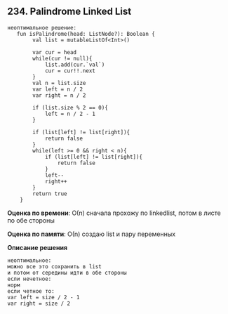 ## 234. Palindrome Linked List

```
неоптимальное решение:
   fun isPalindrome(head: ListNode?): Boolean {
        val list = mutableListOf<Int>()
        
        var cur = head
        while(cur != null){
            list.add(cur.`val`)
            cur = cur!!.next
        }
        val n = list.size  
        var left = n / 2
        var right = n / 2
        
        if (list.size % 2 == 0){
            left = n / 2 - 1
        }
        
        if (list[left] != list[right]){
            return false
        }
        while(left >= 0 && right < n){
            if (list[left] != list[right]){
                return false
            }
            left--
            right++
        }
        return true
    }
```

**Оценка по времени**: О(n) сначала прохожу по linkedlist, 
потом в листе по обе стороны


**Оценка по памяти**: О(n) создаю list и пару переменных


**Описание решения**
```
неоптимальное:
можно все это сохранить в list
и потом от середины идти в обе стороны
если нечетное:
норм
если четное то:
var left = size / 2 - 1
var right = size / 2


```
